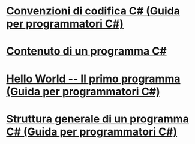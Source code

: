 # [Convenzioni di codifica C# (Guida per programmatori C#)](coding-conventions.md)
# [Contenuto di un programma C#](index.md)
# [Hello World -- Il primo programma (Guida per programmatori C#)](hello-world-your-first-program.md)
# [Struttura generale di un programma C# (Guida per programmatori C#)](general-structure-of-a-csharp-program.md)
